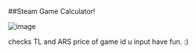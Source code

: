 ##Steam Game Calculator!

![image](https://i.imgur.com/Xktqtq6.png)

checks TL and ARS price of game id u input
have fun. :)
